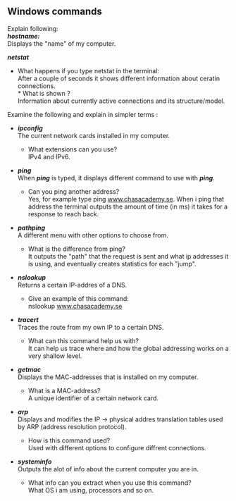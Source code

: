 ## Windows commands
Explain following:   
***hostname:***  
Displays the "name" of my computer.

***netstat***
* What happens if you type netstat in the terminal:   
    After a couple of seconds it shows different information about ceratin connections.  
        * What is shown ?    
        Information about currently active connections and its structure/model.  

Examine the following and explain in simpler terms : 
* ***ipconfig***  
    The current network cards installed in my computer.
    * What extensions can you use?  
        IPv4 and IPv6.

* ***ping***  
    When ***ping*** is typed, it displays different command to use with ***ping***.
    * Can you ping another address?  
       Yes, for example type ping www.chasacademy.se. When i ping that address the terminal outputs the amount of time (in ms) it takes for a response to reach back.  
    
* ***pathping***  
    A different menu with other options to choose from.
    * What is the difference from ping?  
        It outputs the "path" that the request is sent and what ip addresses it is using, and eventually creates statistics for each "jump".

* ***nslookup***  
    Returns a certain IP-addres of a DNS.
    * Give an example of this command:   
        nslookup www.chasacademy.se
        
* ***tracert***  
    Traces the route from my own IP to a certain DNS.
    * What can this command help us with?   
        It can help us trace where and how the global addressing works on a very shallow level.

* ***getmac***  
    Displays the MAC-addresses that is installed on my computer.
    * What is a MAC-address?  
        A unique identifier of a certain network card.

* ***arp***   
    Displays and modifies the IP -> physical addres translation tables used by ARP (address resolution protocol).
    * How is this command used?    
        Used with different options to configure diffrent connections.

*  ***systeminfo***  
    Outputs the alot of info about the current computer you are in.
    * What info can you extract when you use this command?  
        What OS i am using, processors and so on.
